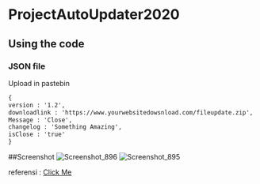 # ProjectAutoUpdater2020


## Using the code

### JSON file

Upload in pastebin


````xml
{
version : '1.2',
downloadlink : 'https://www.yourwebsitedowsnload.com/fileupdate.zip',
Message : 'Close',
changelog : 'Something Amazing',
isClose : 'true'
}
````

##Screenshot
![Screenshot_896](https://user-images.githubusercontent.com/61135648/99094895-ff4fa100-2606-11eb-883e-49eb013c9a6c.png)
![Screenshot_895](https://user-images.githubusercontent.com/61135648/99094900-01196480-2607-11eb-8c42-c0d424c9de5b.png)


referensi : <a href="http://coding4ever.net/blog/2016/01/10/paket-nuget-yang-wajib-dicoba-bagian-number-2-autoupdater-dot-net/">Click Me</a>

